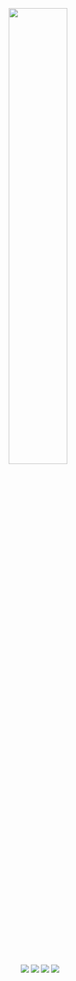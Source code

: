 <p align = "center">
  <img width="48%" src = "https://github-readme-streak-stats.herokuapp.com/?user=saket1225&theme=radical">
</p>

<p align="center">
  &nbsp;
  <a target="_blank" href="[https://www.youtube.com/channel/UCErV65oPNiYu-uLNs_AmwaA](https://www.youtube.com/watch?v=dQw4w9WgXcQ)"><img src="https://img.shields.io/badge/YouTube-FF0000?style=for-the-badge&logo=youtube&logoColor=white"></a>
    <a target="_blank" href="https://twitter.com/codanium_"><img src="https://img.shields.io/badge/Twitter-1DA1F2?style=for-the-badge&logo=twitter&logoColor=white" /></a>
  <a target="_blank" href="https://www.instagram.com/saket_criven/"><img src="https://img.shields.io/badge/Instagram-E4405F?style=for-the-badge&logo=twitter&logoColor=white" /></a>
  <img src="https://img.shields.io/badge/Discord-codanium-7289DA?style=for-the-badge&logo=discord&logoColor=white">

</p>
